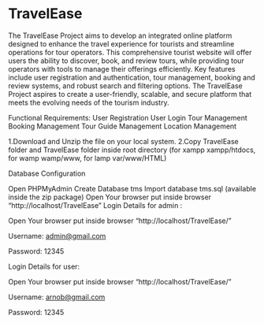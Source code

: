 # TravelEase
The TravelEase Project aims to develop an integrated online platform designed to enhance the travel experience for tourists and streamline operations for tour operators. This comprehensive tourist website will offer users the ability to discover, book, and review tours, while providing tour operators with tools to manage their offerings efficiently. Key features include user registration and authentication, tour management, booking and review systems, and robust search and filtering options. The TravelEase Project aspires to create a user-friendly, scalable, and secure platform that meets the evolving needs of the tourism industry.

Functional Requirements: User Registration User Login Tour Management Booking Management Tour Guide Management Location Management

1.Download and Unzip the file on your local system. 2.Copy TravelEase folder and TravelEase folder inside root directory (for xampp xampp/htdocs, for wamp wamp/www, for lamp var/www/HTML)

Database Configuration

Open PHPMyAdmin Create Database tms Import database tms.sql (available inside the zip package) Open Your browser put inside browser “http://localhost/TravelEase” Login Details for admin :

Open Your browser put inside browser “http://localhost/TravelEase/”

Username: admin@gmail.com

Password: 12345

Login Details for user:

Open Your browser put inside browser “http://localhost/TravelEase/”

Username: arnob@gmail.com

Password: 12345
